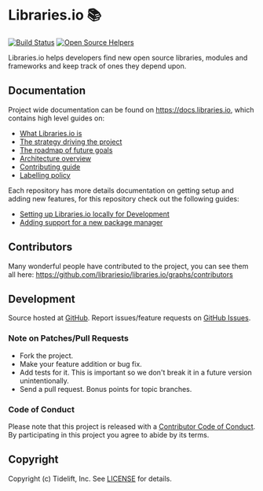 # Libraries.io &#128218;

[![Build Status](https://travis-ci.org/librariesio/libraries.io.svg?branch=main)](https://travis-ci.org/librariesio/libraries.io)
[![Open Source Helpers](https://www.codetriage.com/librariesio/libraries.io/badges/users.svg)](https://www.codetriage.com/librariesio/libraries.io)

Libraries.io helps developers find new open source libraries, modules and frameworks and keep track of ones they depend upon.

## Documentation

Project wide documentation can be found on https://docs.libraries.io, which contains high level guides on:

- [What Libraries.io is](https://docs.libraries.io/)
- [The strategy driving the project](https://docs.libraries.io/strategy)
- [The roadmap of future goals](https://docs.libraries.io/roadmap)
- [Architecture overview](https://docs.libraries.io/overview)
- [Contributing guide](https://docs.libraries.io/contributorshandbook)
- [Labelling policy](https://docs.libraries.io/labelling)

Each repository has more details documentation on getting setup and adding new features, for this repository check out the following guides:

- [Setting up Libraries.io locally for Development](docs/development-setup.md)
- [Adding support for a new package manager](docs/add-a-package-manager.md)

## Contributors

Many wonderful people have contributed to the project, you can see them all here: https://github.com/librariesio/libraries.io/graphs/contributors

## Development

Source hosted at [GitHub](https://github.com/librariesio/libraries.io).
Report issues/feature requests on [GitHub Issues](https://github.com/librariesio/libraries.io/issues).

### Note on Patches/Pull Requests

 * Fork the project.
 * Make your feature addition or bug fix.
 * Add tests for it. This is important so we don't break it in a future version unintentionally.
 * Send a pull request. Bonus points for topic branches.

### Code of Conduct

Please note that this project is released with a [Contributor Code of Conduct](CODE_OF_CONDUCT.md). By participating in this project you agree to abide by its terms.

## Copyright

Copyright (c) Tidelift, Inc. See [LICENSE](https://github.com/librariesio/libraries.io/blob/main/LICENSE.txt) for details.

